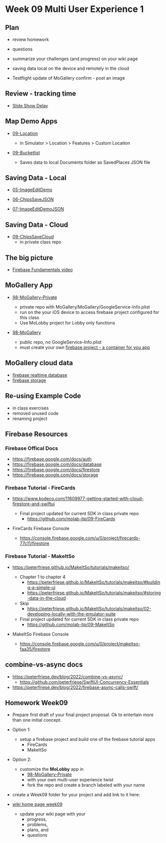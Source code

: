 # Week 09 Multi User Experience 1

## Plan

- review homework

- questions

- summarize your challenges (and progress) on your wiki page

- saving data local on the device and remotely in the cloud

- Testflight update of MoGallery confirm - post an image

## Review - tracking time

- [Slide Show Delay](https://github.com/molab-itp/09-SlideShowDelay)

## Map Demo Apps

- [09-Location](https://github.com/molab-itp/09-Location)

  - in Simulator > Location > Features > Custom Location

- [09-Bucketlist](https://github.com/molab-itp/09-Bucketlist)

  - Saves data to local Documents folder as SavedPlaces JSON file

## Saving Data - Local

- [05-ImageEditDemo](https://github.com/molab-itp/05-ImageEditDemo)

- [06-ChipsSaveJSON](https://github.com/molab-itp/06-ChipsSaveJSON)

- [07-ImageEditDemoJSON](https://github.com/molab-itp/07-ImageEditDemoJSON)

## Saving Data - Cloud

- [09-ChipsSaveCloud](https://github.com/molab-itp/09-ChipsSaveCloud)
  - in private class repo

## The big picture

- [Firebase Fundamentals video](https://www.youtube.com/watch?v=p9pgI3Mg-So&list=PLl-K7zZEsYLnfwBe4WgEw9ao0J0N1LYDR&index=7)

## MoGallery App

- [98-MoGallery-Private](https://github.com/molab-itp/98-MoGallery-Private)

  - private repo with MoGallery/MoGallery/GoogleService-Info.plist
  - run on the your iOS device to access firebase project configured for this class
  - Use MoLobby project for Lobby only functions

- [98-MoGallery](https://github.com/molab-itp/98-MoGallery)
  - public repo, no GoogleService-Info.plist
  - must create your own [firebase project - a container for you app](https://firebase.google.com/)

## MoGallery cloud data

- [firebase realtime database](https://console.firebase.google.com/u/0/project/molab-485f5/database/molab-485f5-default-rtdb/data/~2Fmo-1)
- [firebase storage](https://console.firebase.google.com/u/0/project/molab-485f5/storage/molab-485f5.appspot.com/files/~2F-mo~2Fmo-1)

## Re-using Example Code

- in class exercises
- removed unused code
- renaming project

## Firebase Resources

### Firebase Offical Docs

- https://firebase.google.com/docs/auth
- https://firebase.google.com/docs/database
- https://firebase.google.com/docs/firestore
- https://firebase.google.com/docs/storage

### Firebase Tutorial - FireCards

- https://www.kodeco.com/11609977-getting-started-with-cloud-firestore-and-swiftui

  - Final project updated for current SDK in class private repo
    - https://github.com/molab-itp/09-FireCards

- FireCards Firebase Console
  - https://console.firebase.google.com/u/0/project/firecards-77c11/firestore

### Firebase Tutorial - MakeItSo

- https://peterfriese.github.io/MakeItSo/tutorials/makeitso/

  - Chapter 1 to chapter 4
    - https://peterfriese.github.io/MakeItSo/tutorials/makeitso/#building-a-simple-ui
    - https://peterfriese.github.io/MakeItSo/tutorials/makeitso/#storing-data-in-the-cloud
  - Skip
    - https://peterfriese.github.io/MakeItSo/tutorials/makeitso/02-developing-locally-with-the-emulator-suite
  - Final project updated for current SDK in class private repo
    - https://github.com/molab-itp/09-MakeItSo

- MakeItSo Firebase Console
  - https://console.firebase.google.com/u/0/project/makeitso-faa35/firestore

## combine-vs-async docs

- https://peterfriese.dev/blog/2022/combine-vs-async/
  - https://github.com/peterfriese/SwiftUI-Concurrency-Essentials
- https://peterfriese.dev/blog/2022/firebase-async-calls-swift/

## Homework Week09

- Prepare first draft of your final project proposal. Ok to entertain more than one initial concept.

- Option 1:

  - setup a firebase project and build one of the firebase tutorial apps
    - FireCards
    - MakeItSo

- Option 2:

  - customize the **MoLobby** app in
    - [98-MoGallery-Private](https://github.com/molab-itp/98-MoGallery-Private)
    - with your own multi-user experience twist
    - fork the repo and create a branch labeled with your name

- create a Week09 folder for your project and add link to it here:

- [wiki home page week09](https://github.com/molab-itp/content-2024-01/wiki#week-09-homework)

  - update your wiki page with your
    - progress,
    - problems,
    - plans, and
    - questions

<!-- ### navigation demos revisted

- [06-TabViewDemo](https://github.com/molab-itp/06-TabViewDemo)

- [06-MenuNestedDemo](https://github.com/molab-itp/06-MenuNestedDemo)

- [07-SlideShowDemo](https://github.com/molab-itp/07-SlideShowDemo)

### SwiftUI Demos - navigation

- [Clubapartment app](https://github.com/molab-itp/swiftui.builds) 06_swiftui.builds/clubhouse

  - [View Figma design](https://www.figma.com/file/8DwfJi51F88IW1xNVrDMP4/Clubapartment?node-id=0%3A1)
  - [Watch me build](https://www.youtube.com/watch?v=UVTRKeIm3JA&feature=youtu.be)

-
- [Puppy adoption app](https://github.com/molab-itp/06-Wiggles-iOS) 06-Wiggles-iOS
- [iDine app](https://github.com/molab-itp/iDine) 06-iDine
  - Reference: [hackingwithswift.com swiftui-tutorial-building-a-complete-project](https://www.hackingwithswift.com/quick-start/swiftui/swiftui-tutorial-building-a-complete-project) -->

<!-- - https://www.kodeco.com/21133526-firebase-tutorial-getting-started
- https://www.kodeco.com/22067733-firebase-tutorial-real-time-chat
- https://www.kodeco.com/4203-beginning-firebase

Review for next class -->
